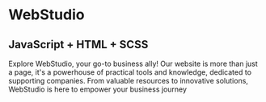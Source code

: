 # WebStudio

## JavaScript + HTML + SCSS

Explore WebStudio, your go-to business ally! Our website is more than just a page, it's a powerhouse of practical tools and knowledge, dedicated to supporting companies. From valuable resources to innovative solutions, WebStudio is here to empower your business journey
